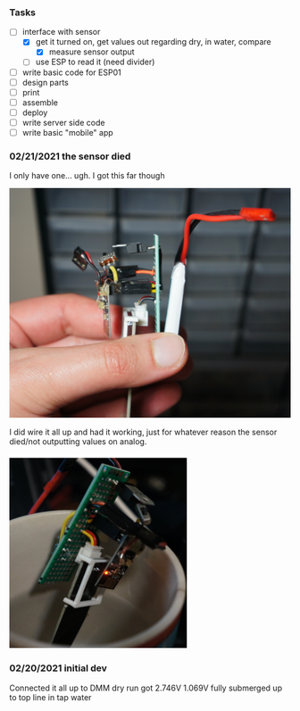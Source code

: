 ### Tasks

- [ ] interface with sensor
  - [x] get it turned on, get values out regarding dry, in water, compare
    - [x] measure sensor output
  - [ ] use ESP to read it (need divider)
- [ ] write basic code for ESP01
- [ ] design parts
- [ ] print
- [ ] assemble
- [ ] deploy
- [ ] write server side code
- [ ] write basic "mobile" app

### 02/21/2021 the sensor died
I only have one... ugh. I got this far though

![parts soldered for body design, clip designed on moisture sensor](./esp-01-modded-for-analog-input-deep-sleep-capacitive-moisture-sensor-1s-lipo.PNG)

I did wire it all up and had it working, just for whatever reason the sensor died/not outputting values on analog.

![esp-01 in cup](./esp-01-moisture-in-cup.PNG)

### 02/20/2021 initial dev
Connected it all up to DMM dry run got 2.746V
1.069V fully submerged up to top line in tap water


